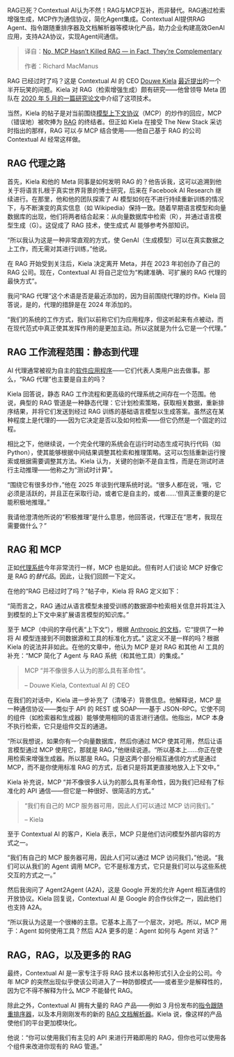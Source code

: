 
<!--
title: 不，MCP没有扼杀 RAG——事实上，它们是互补的
cover: https://cdn.thenewstack.io/media/2025/05/160e561e-aakash-dhage-xpmgpcdqboq-unsplashb.jpg
summary: RAG已死？Contextual AI认为不然！RAG与MCP互补，而非替代。RAG通过检索增强生成，MCP作为通信协议，简化Agent集成。Contextual AI提供RAG Agent、指令跟随重排序器及文档解析器等模块化产品，助力企业构建高效GenAI应用，支持A2A协议，实现Agent间通信。
-->

RAG已死？Contextual AI认为不然！RAG与MCP互补，而非替代。RAG通过检索增强生成，MCP作为通信协议，简化Agent集成。Contextual AI提供RAG Agent、指令跟随重排序器及文档解析器等模块化产品，助力企业构建高效GenAI应用，支持A2A协议，实现Agent间通信。

> 译自：[No, MCP Hasn’t Killed RAG — in Fact, They’re Complementary](https://thenewstack.io/no-mcp-hasnt-killed-rag-in-fact-theyre-complementary/)
> 
> 作者：Richard MacManus

RAG 已经过时了吗？这是 Contextual AI 的 CEO [Douwe Kiela](https://www.linkedin.com/in/douwekiela/) [最近提出](https://contextual.ai/blog/is-rag-dead-yet/)的一个半开玩笑的问题。Kiela 对 RAG（检索增强生成）颇有研究——他曾领导 Meta 团队在 [2020 年 5 月的一篇研究论文](https://arxiv.org/abs/2005.11401)中介绍了这项技术。

当然，Kiela 的帖子是对当前围绕[模型上下文协议](https://thenewstack.io/mcp-the-missing-link-between-ai-agents-and-apis/)（MCP）的炒作的回应，MCP（错误地）被吹捧为 [RAG](https://thenewstack.io/why-rag-is-essential-for-next-gen-ai-development/) 的终结者。但正如 Kiela 在接受 The New Stack 采访时指出的那样，RAG 可以*与* MCP 结合使用——他自己基于 RAG 的公司 Contextual AI 经常这样做。

## RAG 代理之路

首先，Kiela 和他的 Meta 同事是如何发明 RAG 的？他告诉我，这可以追溯到他关于将语言扎根于真实世界背景的博士研究，后来在 Facebook AI Research 继续进行。在那里，他和他的团队探索了 AI 模型如何在不进行持续重新训练的情况下，与不断演变的真实信息（如 Wikipedia）保持一致。随着早期语言模型和向量数据库的出现，他们将两者结合起来：从向量数据库中检索（R），并通过语言模型生成（G）。这促成了 RAG 技术，使生成式 AI 能够参考外部知识。

“所以我认为这是一种非常直观的方式，使 GenAI（生成模型）可以在真实数据之上工作，而无需对其进行训练，”他说。

在 RAG 开始受到关注后，Kiela 决定离开 Meta，并在 2023 年初创办了自己的 RAG 公司。现在，Contextual AI 将自己定位为“构建准确、可扩展的 RAG 代理的最快方式”。

我问“RAG 代理”这个术语是否是最近添加的，因为目前围绕代理的炒作。Kiela 回答说，是的，代理的措辞是在 2024 年添加的。

“我们的系统的工作方式，我们以前称它们为应用程序，但这听起来有点被动，而在现代范式中真正使其发挥作用的是更加主动。所以这就是为什么它是一个代理。”

## RAG 工作流程范围：静态到代理

AI 代理通常被视为自主的[软件应用程序](https://thenewstack.io/how-to-build-rag-applications-using-model-context-protocol)——它们代表人类用户出去做事。那么，“RAG 代理”也主要是自主的吗？

Kiela 回答说，静态 RAG 工作流程和更高级的代理系统之间存在一个范围。他说，典型的 RAG 管道是一种静态代理：它计划检索策略，获取相关数据，重新排序结果，并将它们发送到经过 RAG 训练的基础语言模型以生成答案。虽然这在某种程度上是代理的——因为它决定是否以及如何检索——但它仍然是一个固定的过程。

相比之下，他继续说，一个完全代理的系统会在运行时动态生成可执行代码（如 Python），使其能够根据中间结果调整其检索和推理策略。这可以包括重新运行搜索或根据需要调整其方法。Kiela 认为，关键的创新不是自主性，而是在测试时进行主动推理——他称之为“测试时计算”。

“围绕它有很多炒作，”他在 2025 年谈到代理系统时说。“很多人都在说，‘哦，它必须是活跃的，并且正在采取行动，或者它是自主的，或者……’但真正重要的是它能积极地推理。”

我请他澄清他所说的“积极推理”是什么意思，他回答说，代理正在“思考，我现在需要做什么？”

## RAG 和 MCP

正如[代理系统](https://thenewstack.io/lets-get-agentic-langchain-and-llamaindex-talk-ai-agents/)今年非常流行一样，MCP 也是如此。但有时人们谈论 MCP 好像它是 RAG 的*替代品*。因此，让我们回顾一下定义。

在他的“RAG 已经过时了吗？”帖子中，Kiela 将 RAG 定义如下：

“简而言之，RAG 通过从语言模型未接受训练的数据源中检索相关信息并将其注入到模型的上下文中来扩展语言模型的知识库。”

至于 MCP（中间的字母代表“上下文”），根据 [Anthropic 的文档](https://modelcontextprotocol.io/introduction)，它“提供了一种将 AI 模型连接到不同数据源和工具的标准化方式。”
这定义不是一样的吗？根据 Kiela 的说法并非如此。在他的文章中，他认为 MCP 是对 RAG 和其他 AI 工具的补充：“MCP 简化了 Agent 与 RAG 系统（和其他工具）的集成。”

> MCP “并不像很多人认为的那么具有革命性”。
>
> – Douwe Kiela, Contextual AI 的 CEO

在我们的对话中，Kiela 进一步补充了（清嗓子）背景信息。他解释说，MCP 是一种通信协议——类似于 API 的 REST 或 SOAP——基于 JSON-RPC。它使不同的组件（如检索器和生成器）能够使用相同的语言进行通信。他指出，MCP 本身不执行检索，它只是组件交互的通道。

“所以我想说，如果你有一个向量数据库，然后你通过 MCP 使其可用，然后让语言模型通过 MCP 使用它，那就是 RAG，”他继续说道。“所以基本上……你正在使用检索来增强生成器。所以那是 RAG。只是这两个部分相互通信的方式是通过 MCP，而不是你使用标准 RAG 的方式，后者只是将其更直接地放入上下文中。”

Kiela 补充说，MCP “并不像很多人认为的那么具有革命性，因为我们已经有了标准化的 API 通信——但它是一种很好、很简洁的方式。”

> “我们有自己的 MCP 服务器可用，因此人们可以通过 MCP 访问我们。”
>
> – Kiela

至于 Contextual AI 的客户，Kiela 表示，MCP 只是他们访问模型外部内容的方式之一。

“我们有自己的 MCP 服务器可用，因此人们可以通过 MCP 访问我们，”他说。“我们可以从我们的 Agent 调用 MCP。它不是标准方式，它只是我们可以与这些系统交互的方式之一。”

然后我询问了 Agent2Agent (A2A)，这是 Google 开发的允许 Agent 相互通信的开放协议。Kiela 回复说，Contextual AI 是 Google 的合作伙伴之一，因此他们也支持 A2A。

“所以我认为这是一个很棒的主意。它基本上高了一个层次，对吧。所以，MCP 用于：Agent 如何使用工具？然后 A2A 更多的是：Agent 如何与 Agent 对话？”

## RAG，RAG，以及更多的 RAG

最终，Contextual AI 是一家专注于将 RAG 技术以各种形式引入企业的公司。今年 MCP 的突然出现似乎使该公司进入了一种防御模式——或者至少是解释性的，因为它不得不解释为什么 MCP 不能替代 RAG。

除此之外，Contextual AI 拥有大量的 RAG 产品——例如 3 月份发布的[指令跟随重排序器](https://contextual.ai/blog/introducing-instruction-following-reranker/)，以及本月刚刚发布的新的 [RAG 文档解析器](https://contextual.ai/blog/document-parser-for-rag/)。Kiela 说，像这样的产品使他们的平台更加模块化。

他说：“你可以使用我们有主见的 API 来进行开箱即用的 RAG，但你也可以使用各个组件来改进你现有的 RAG 管道。”